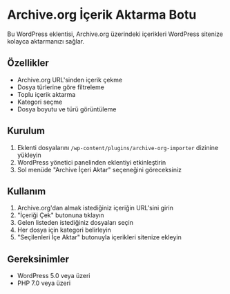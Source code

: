 # Archive.org İçerik Aktarma Botu

Bu WordPress eklentisi, Archive.org üzerindeki içerikleri WordPress sitenize kolayca aktarmanızı sağlar.

## Özellikler

- Archive.org URL'sinden içerik çekme
- Dosya türlerine göre filtreleme
- Toplu içerik aktarma
- Kategori seçme
- Dosya boyutu ve türü görüntüleme

## Kurulum

1. Eklenti dosyalarını `/wp-content/plugins/archive-org-importer` dizinine yükleyin
2. WordPress yönetici panelinden eklentiyi etkinleştirin
3. Sol menüde "Archive İçeri Aktar" seçeneğini göreceksiniz

## Kullanım

1. Archive.org'dan almak istediğiniz içeriğin URL'sini girin
2. "İçeriği Çek" butonuna tıklayın
3. Gelen listeden istediğiniz dosyaları seçin
4. Her dosya için kategori belirleyin
5. "Seçilenleri İçe Aktar" butonuyla içerikleri sitenize ekleyin

## Gereksinimler

- WordPress 5.0 veya üzeri
- PHP 7.0 veya üzeri 
